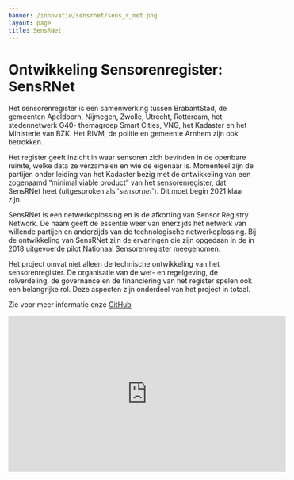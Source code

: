 ```yaml
---
banner: /innovatie/sensrnet/sens_r_net.png
layout: page
title: SensRNet
---
```

# Ontwikkeling Sensorenregister: SensRNet

Het sensorenregister is een samenwerking tussen BrabantStad, de gemeenten Apeldoorn, Nijmegen, Zwolle, Utrecht, Rotterdam, het stedennetwerk G40- themagroep Smart Cities, VNG, het Kadaster en het Ministerie van BZK. 
Het RIVM, de politie en gemeente Arnhem zijn ook betrokken.

Het register geeft inzicht in waar sensoren zich bevinden in de openbare ruimte, welke data ze verzamelen en wie de eigenaar is. 
Momenteel zijn de partijen onder leiding van het Kadaster bezig met de ontwikkeling van een zogenaamd “minimal viable product” van het sensorenregister, dat SensRNet heet (uitgesproken als '_sensornet_'). 
Dit moet begin 2021 klaar zijn.

SensRNet is een netwerkoplossing en is de afkorting van Sensor Registry Network. 
De naam geeft de essentie weer van enerzijds het netwerk van willende partijen en anderzijds van de technologische netwerkoplossing. 
Bij de ontwikkeling van SensRNet zijn de ervaringen die zijn opgedaan in de in 2018 uitgevoerde pilot Nationaal Sensorenregister meegenomen.

Het project omvat niet alleen de technische ontwikkeling van het sensorenregister. 
De organisatie van de wet- en regelgeving, de rolverdeling, de governance en de financiering van het register spelen ook een belangrijke rol. 
Deze aspecten zijn onderdeel van het project in totaal. 

Zie voor meer informatie onze [GitHub](https://kadaster-labs.github.io/sensrnet-home/)

<iframe width="560" height="315" src="https://www.youtube-nocookie.com/embed/0L6a2F_GpOg" title="YouTube video player" frameborder="0" allow="accelerometer; autoplay; clipboard-write; encrypted-media; gyroscope; picture-in-picture" allowfullscreen></iframe>

